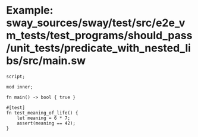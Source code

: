 # Example: sway_sources/sway/test/src/e2e_vm_tests/test_programs/should_pass/unit_tests/predicate_with_nested_libs/src/main.sw

```sway
script;

mod inner;

fn main() -> bool { true }

#[test]
fn test_meaning_of_life() {
    let meaning = 6 * 7;
    assert(meaning == 42);
}

```

